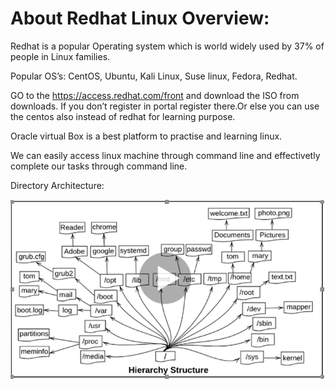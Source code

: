# About Redhat Linux Overview:

Redhat is a popular Operating system which is world widely used by 37% of people in Linux families.

Popular OS’s: CentOS, Ubuntu, Kali Linux, Suse linux, Fedora, Redhat.

GO to the https://access.redhat.com/front and download the ISO from downloads. If you don’t register in portal register there.Or else you can use the centos also instead of redhat for learning purpose.

Oracle virtual Box is a best platform to practise and learning linux.

We can easily access linux machine through command line and effectivetly complete our tasks through command line.

Directory Architecture:

![images/arch.PNG](images/arch.PNG)
